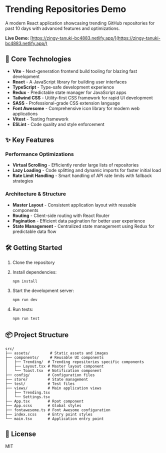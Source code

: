 # Trending Repositories Demo

A modern React application showcasing trending GitHub repositories for past 10 days with advanced features and optimizations.

**Live Demo:** [https://zingy-tanuki-bc4883.netlify.app/](https://zingy-tanuki-bc4883.netlify.app/)

## 🚀 Core Technologies

- **Vite** - Next-generation frontend build tooling for blazing fast development
- **React** - A JavaScript library for building user interfaces
- **TypeScript** - Type-safe development experience
- **Redux** - Predictable state manager for JavaScript apps
- **Tailwind CSS** - Utility-first CSS framework for rapid UI development
- **SASS** - Professional-grade CSS extension language
- **Font Awesome** - Comprehensive icon library for modern web applications
- **Vitest** - Testing framework
- **ESLint** - Code quality and style enforcement

## ✨ Key Features

### Performance Optimizations

- **Virtual Scrolling** - Efficiently render large lists of repositories
- **Lazy Loading** - Code splitting and dynamic imports for faster initial load
- **Rate Limit Handling** - Smart handling of API rate limits with fallback strategies

### Architecture & Structure

- **Master Layout** - Consistent application layout with reusable components
- **Routing** - Client-side routing with React Router
- **Pagination** - Efficient data pagination for better user experience
- **State Management** - Centralized state management using Redux for predictable data flow

## 🛠️ Getting Started

1. Clone the repository

2. Install dependencies:

   ```bash
   npm install
   ```

3. Start the development server:

   ```bash
   npm run dev
   ```

4. Run tests:

   ```bash
   npm run test
   ```

## 📦 Project Structure

```
src/
├── assets/         # Static assets and images
├── components/     # Reusable UI components
│   ├── Trending/  # Trending repositories specific components
│   ├── Layout.tsx # Master layout component
│   └── Toast.tsx  # Notification component
├── config/        # Configuration files
├── store/         # State management
├── test/          # Test files
├── views/         # Main application views
│   ├── Trending.tsx
│   └── Settings.tsx
├── App.tsx        # Root component
├── App.scss       # Global styles
├── fontawesome.ts # Font Awesome configuration
├── index.scss     # Entry point styles
└── main.tsx       # Application entry point
```

## 📝 License

MIT